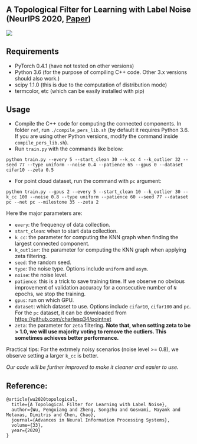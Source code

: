 ## A Topological Filter for Learning with Label Noise (NeurIPS 2020, [Paper](https://proceedings.neurips.cc/paper/2020/file/f4e3ce3e7b581ff32e40968298ba013d-Paper.pdf))

![](https://github.com/pxiangwu/TopoFilter/blob/master/figs/intro.png)

## Requirements
- PyTorch 0.4.1 (have not tested on other versions)
- Python 3.6 (for the purpose of compiling C++ code. Other 3.x versions should also work.)
- scipy 1.1.0 (this is due to the computation of distribution mode)
- termcolor, etc (which can be easily installed with pip)

## Usage
- Compile the C++ code for computing the connected components. In folder `ref`, run `./compile_pers_lib.sh` (by default it requires Python 3.6. If you are using other Python versions, modify the command inside `compile_pers_lib.sh`).
- Run `train.py` with the commands like below:
```
python train.py --every 5 --start_clean 30 --k_cc 4 --k_outlier 32 --seed 77 --type uniform --noise 0.4 --patience 65 --gpus 0 --dataset cifar10 --zeta 0.5
```
- For point cloud dataset, run the command with `pc` argument:
```
python train.py --gpus 2 --every 5 --start_clean 10 --k_outlier 30 --k_cc 100 --noise 0.8 --type uniform --patience 60 --seed 77 --dataset pc --net pc --milestone 35 --zeta 2
```
Here the major parameters are:
- `every`: the frequency of data collection.
- `start_clean`: when to start data collection.
- `k_cc`: the parameter for computing the KNN graph when finding the largest connected component.
- `k_outlier`: the parameter for computing the KNN graph when applying zeta filtering.
- `seed`: the random seed.
- `type`: the noise type. Options include `uniform` and `asym`.
- `noise`: the noise level.
- `patience`: this is a trick to save training time. If we observe no obvious improvement of validation accuracy for a consecutive number of `N` epochs, we stop the training.
- `gpus`: run on which GPU.
- `dataset`: which dataset to use. Options include `cifar10`, `cifar100` and `pc`. For the `pc` dataset, it can be downloaded from https://github.com/charlesq34/pointnet
- `zeta`: the parameter for `zeta` filtering. **Note that, when setting zeta to be > 1.0, we will use majority voting to remove the outliers. This sometimes achieves better performance.**

Practical tips: For the extrmely noisy scenarios (noise level >= 0.8), we observe setting a larger `k_cc` is better.

_Our code will be further improved to make it cleaner and easier to use._

## Reference:
```
@article{wu2020topological,
  title={A Topological Filter for Learning with Label Noise},
  author={Wu, Pengxiang and Zheng, Songzhu and Goswami, Mayank and Metaxas, Dimitris and Chen, Chao},
  journal={Advances in Neural Information Processing Systems},
  volume={33},
  year={2020}
}
```


